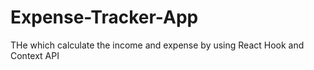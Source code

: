 # Expense-Tracker-App
THe which calculate the income and expense by using React Hook and Context API
